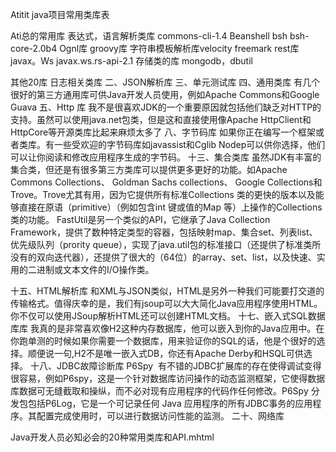 Atitit java项目常用类库表




Ati总的常用库
表达式，语言解析类库
commons-cli-1.4
Beanshell bsh  bsh-core-2.0b4
Ognl库  groovy库
字符串模板解析库velocity freemark
 rest库  javax。Ws
javax.ws.rs-api-2.1
存储类的库  mongodb，dbutil

其他20库
日志相关类库
二、JSON解析库 三、单元测试库
四、通用类库
有几个很好的第三方通用库可供Java开发人员使用，例如Apache Commons和Google Guava
五、Http 库
我不是很喜欢JDK的一个重要原因就包括他们缺乏对HTTP的支持。虽然可以使用java.net包类，但是这和直接使用像Apache HttpClient和HttpCore等开源类库比起来麻烦太多了
八、字节码库
如果你正在编写一个框架或者类库。有一些受欢迎的字节码库如javassist和Cglib Nodep可以供你选择，他们可以让你阅读和修改应用程序生成的字节码。
十三、集合类库
虽然JDK有丰富的集合类，但还是有很多第三方类库可以提供更多更好的功能。如Apache Commons Collections、 Goldman Sachs collections、 Google Collections和Trove。Trove尤其有用，因为它提供所有标准Collections 类的更快的版本以及能够直接在原语（primitive）（例如包含int 键或值的Map 等）上操作的Collections 类的功能。
FastUtil是另一个类似的API，它继承了Java Collection Framework，提供了数种特定类型的容器，包括映射map、集合set、列表list、优先级队列（prority queue），实现了java.util包的标准接口（还提供了标准类所没有的双向迭代器），还提供了很大的（64位）的array、set、list，以及快速、实用的二进制或文本文件的I/O操作类。

十五、HTML解析库
和XML与JSON类似，HTML是另外一种我们可能要打交道的传输格式。值得庆幸的是，我们有jsoup可以大大简化Java应用程序使用HTML。你不仅可以使用JSoup解析HTML还可以创建HTML文档。
十七、嵌入式SQL数据库库
我真的是非常喜欢像H2这种内存数据库，他可以嵌入到你的Java应用中。在你跑单测的时候如果你需要一个数据库，用来验证你的SQL的话，他是个很好的选择。顺便说一句,H2不是唯一嵌入式DB，你还有Apache Derby和HSQL可供选择。
十八、JDBC故障诊断库 P6Spy 
有不错的JDBC扩展库的存在使得调试变得很容易，例如P6spy，这是一个针对数据库访问操作的动态监测框架，它使得数据库数据可无缝截取和操纵，而不必对现有应用程序的代码作任何修改。P6Spy 分发包包括P6Log，它是一个可记录任何 Java 应用程序的所有JDBC事务的应用程序。其配置完成使用时，可以进行数据访问性能的监测。
二十、网络库
 



Java开发人员必知必会的20种常用类库和API.mhtml
